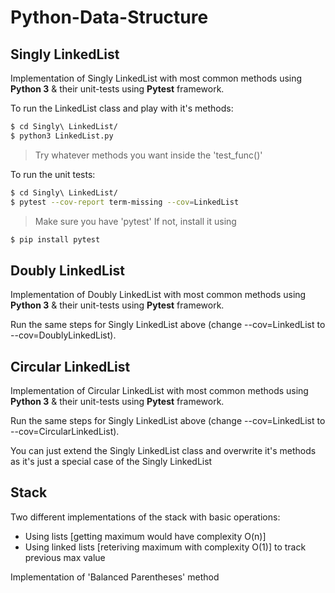 # Python-Data-Structure

## Singly LinkedList

Implementation of Singly LinkedList with most common methods using **Python 3** & their unit-tests using **Pytest** framework.

To run the LinkedList class and play with it's methods:

```sh
$ cd Singly\ LinkedList/
$ python3 LinkedList.py
```

> Try whatever methods you want inside the 'test_func()'

To run the unit tests:

```sh
$ cd Singly\ LinkedList/
$ pytest --cov-report term-missing --cov=LinkedList
```
> Make sure you have 'pytest'
> If not, install it using
```sh
$ pip install pytest
```

## Doubly LinkedList

Implementation of Doubly LinkedList with most common methods using **Python 3** & their unit-tests using **Pytest** framework.

Run the same steps for Singly LinkedList above (change --cov=LinkedList to --cov=DoublyLinkedList).


## Circular LinkedList

Implementation of Circular LinkedList with most common methods using **Python 3** & their unit-tests using **Pytest** framework.

Run the same steps for Singly LinkedList above (change --cov=LinkedList to --cov=CircularLinkedList).

You can just extend the Singly LinkedList class and overwrite it's methods as it's just a special case of the Singly LinkedList

## Stack

Two different implementations of the stack with basic operations:
- Using lists [getting maximum would have complexity O(n)]
- Using linked lists [reteriving maximum with complexity O(1)] to track previous max value

Implementation of 'Balanced Parentheses' method
